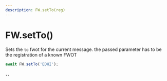 ```yaml
---
description: FW.setTo(reg)
---
```


# FW.setTo\(\)

Sets the `to` fwot for the current message. the passed parameter has to be the registration of a known FWOT

```javascript
await FW.setTo('EDHI');
```

###  ``

